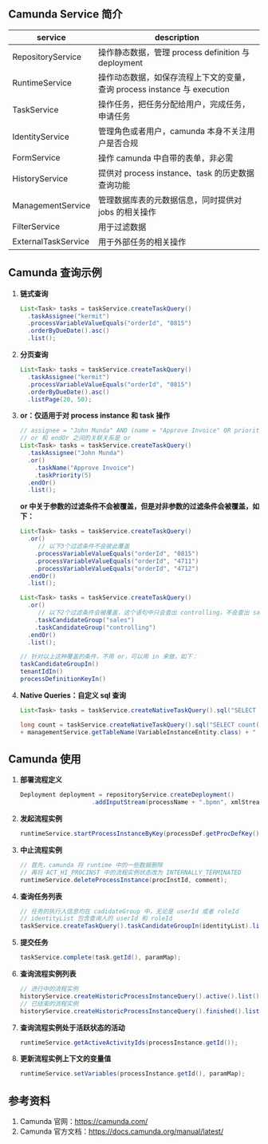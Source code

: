 ## Camunda Service 简介

| service             | description                                                  |
| ------------------- | ------------------------------------------------------------ |
| RepositoryService   | 操作静态数据，管理 process definition 与 deployment          |
| RuntimeService      | 操作动态数据，如保存流程上下文的变量，查询 process instance 与 execution |
| TaskService         | 操作任务，把任务分配给用户，完成任务，申请任务               |
| IdentityService     | 管理角色或者用户，camunda 本身不关注用户是否合规             |
| FormService         | 操作 camunda 中自带的表单，非必需                            |
| HistoryService      | 提供对 process instance、task 的历史数据查询功能             |
| ManagementService   | 管理数据库表的元数据信息，同时提供对 jobs 的相关操作         |
| FilterService       | 用于过滤数据                                                 |
| ExternalTaskService | 用于外部任务的相关操作                                       |

## Camunda 查询示例

1. **链式查询**

   ```java
   List<Task> tasks = taskService.createTaskQuery()
     .taskAssignee("kermit")
     .processVariableValueEquals("orderId", "0815")
     .orderByDueDate().asc()
     .list();
   ```

2. **分页查询**

   ```java
   List<Task> tasks = taskService.createTaskQuery()
     .taskAssignee("kermit")
     .processVariableValueEquals("orderId", "0815")
     .orderByDueDate().asc()
     .listPage(20, 50);
   ```

3. **or：仅适用于对 process instance 和 task 操作**

   ```java
   // assignee = "John Munda" AND (name = "Approve Invoice" OR priority = 5)
   // or 和 endOr 之间的关联关系是 or
   List<Task> tasks = taskService.createTaskQuery()
     .taskAssignee("John Munda")
     .or()
       .taskName("Approve Invoice")
       .taskPriority(5)
     .endOr()
     .list();
   ```

   **or 中关于参数的过滤条件不会被覆盖，但是对非参数的过滤条件会被覆盖，如下：**

   ```java
   List<Task> tasks = taskService.createTaskQuery()
     .or()
     	// 以下3个过滤条件不会彼此覆盖
       .processVariableValueEquals("orderId", "0815")
       .processVariableValueEquals("orderId", "4711")
       .processVariableValueEquals("orderId", "4712")
     .endOr()
     .list();
   
   List<Task> tasks = taskService.createTaskQuery()
     .or()
     	// 以下2个过滤条件会被覆盖，这个语句中只会查出 controlling，不会查出 sales
       .taskCandidateGroup("sales")
       .taskCandidateGroup("controlling")
     .endOr()
     .list();
   
   // 针对以上这种覆盖的条件，不用 or，可以用 in 来做，如下：
   taskCandidateGroupIn()
   tenantIdIn()
   processDefinitionKeyIn()
   ```

4. **Native Queries：自定义 sql 查询**

   ```java
   List<Task> tasks = taskService.createNativeTaskQuery().sql("SELECT count(*) FROM " + managementService.getTableName(Task.class) + " T WHERE T.NAME_ = #{taskName}") .parameter("taskName", "aOpenTask").list();
   
   long count = taskService.createNativeTaskQuery().sql("SELECT count(*) FROM " + managementService.getTableName(Task.class) + " T1, "
   + managementService.getTableName(VariableInstanceEntity.class) + " V1 WHERE V1.TASK_ID_ = T1.ID_").count();
   ```

## Camunda 使用

1. **部署流程定义**

   ```java
   Deployment deployment = repositoryService.createDeployment()
                       .addInputStream(processName + ".bpmn", xmlStream).deploy();
   ```

2. **发起流程实例**

   ```java
   runtimeService.startProcessInstanceByKey(processDef.getProcDefKey(), paramMap);
   ```

3. **中止流程实例**

   ```java
   // 首先，camunda 将 runtime 中的一些数据删除
   // 再将 ACT_HI_PROCINST 中的流程实例状态改为 INTERNALLY_TERMINATED
   runtimeService.deleteProcessInstance(procInstId, comment);
   ```

4. **查询任务列表**

   ```java
   // 任务的执行人信息均在 cadidateGroup 中，无论是 userId 或者 roleId
   // identityList 包含查询人的 userId 和 roleId
   taskService.createTaskQuery().taskCandidateGroupIn(identityList).list();
   ```

5. **提交任务**

   ```java
   taskService.complete(task.getId(), paramMap);
   ```

6. **查询流程实例列表**

   ```java
   // 进行中的流程实例
   historyService.createHistoricProcessInstanceQuery().active().list();
   // 已结束的流程实例
   historyService.createHistoricProcessInstanceQuery().finished().list();
   ```

7. **查询流程实例处于活跃状态的活动**

   ```java
   runtimeService.getActiveActivityIds(processInstance.getId());
   ```

8. **更新流程实例上下文的变量值**

   ```java
   runtimeService.setVariables(processInstance.getId(), paramMap);
   ```

## 参考资料

1. Camunda 官网：https://camunda.com/
2. Camunda 官方文档：https://docs.camunda.org/manual/latest/

